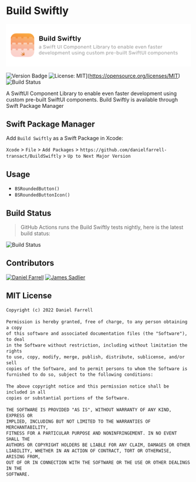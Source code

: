 # Build Swiftly

![Build Swiftly](/BuildSwiftly.png)

![Version Badge](https://img.shields.io/badge/Build%20Swiftly-v0.0.1-blue)
![License: MIT](https://img.shields.io/badge/License-MIT-yellow.svg)](https://opensource.org/licenses/MIT)
![Build Status](https://github.com/danielfarrell-transact/BuildSwiftly/actions/workflows/nightly.yml/badge.svg)


A SwiftUI Component Library to enable even faster development using custom pre-built SwiftUI components.
Build Swiftly is available through Swift Package Manager

## Swift Package Manager

Add `Build Swiftly` as a Swift Package in Xcode:

`Xcode` > `File` > `Add Packages` >
`https://github.com/danielfarrell-transact/BuildSwiftly` > `Up to Next Major Version`

## Usage

- `BSRoundedButton()`
- `BSRoundedButtonIcon()`

## Build Status

> GitHub Actions runs the Build Swiftly tests nightly, here is the latest build status:

![Build Status](https://github.com/danielfarrell-transact/BuildSwiftly/actions/workflows/nightly.yml/badge.svg)

## Contributors

<a href="https://github.com/danielfarrell-transact"><img src="https://avatars.githubusercontent.com/danielfarrell-transact" width="50" height="50" alt="Daniel Farrell"/></a> <a href="https://github.com/SpoonTheGreater"><img src="https://avatars.githubusercontent.com/SpoonTheGreater" width="50" height="50" alt="James Sadlier"/></a>


## MIT License

```
Copyright (c) 2022 Daniel Farrell

Permission is hereby granted, free of charge, to any person obtaining a copy
of this software and associated documentation files (the "Software"), to deal
in the Software without restriction, including without limitation the rights
to use, copy, modify, merge, publish, distribute, sublicense, and/or sell
copies of the Software, and to permit persons to whom the Software is
furnished to do so, subject to the following conditions:

The above copyright notice and this permission notice shall be included in all
copies or substantial portions of the Software.

THE SOFTWARE IS PROVIDED "AS IS", WITHOUT WARRANTY OF ANY KIND, EXPRESS OR
IMPLIED, INCLUDING BUT NOT LIMITED TO THE WARRANTIES OF MERCHANTABILITY,
FITNESS FOR A PARTICULAR PURPOSE AND NONINFRINGEMENT. IN NO EVENT SHALL THE
AUTHORS OR COPYRIGHT HOLDERS BE LIABLE FOR ANY CLAIM, DAMAGES OR OTHER
LIABILITY, WHETHER IN AN ACTION OF CONTRACT, TORT OR OTHERWISE, ARISING FROM,
OUT OF OR IN CONNECTION WITH THE SOFTWARE OR THE USE OR OTHER DEALINGS IN THE
SOFTWARE.
```
